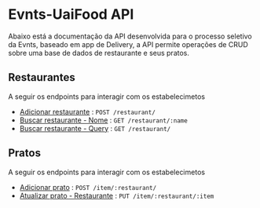 # Evnts-UaiFood API

Abaixo está a documentação da API desenvolvida para o processo seletivo da Evnts, baseado em app de Delivery, a API permite operações de CRUD sobre uma base de dados de restaurante e seus pratos.

## Restaurantes

A seguir os endpoints para interagir com os estabelecimetos

* [Adicionar restaurante](restaurant/add_restaurant.md) : `POST /restaurant/`
* [Buscar restaurante - Nome](restaurant/search_restaurant_name.md) : `GET /restaurant/:name`
* [Buscar restaurante - Query](restaurant/search_restaurant.md) : `GET /restaurant/`

## Pratos

A seguir os endpoints para interagir com os estabelecimetos

* [Adicionar prato](item/add_meal.md) : `POST /item/:restaurant/`
* [Atualizar prato - Restaurante](item/update_meal.md) : `PUT /item/:restaurant/:item`
